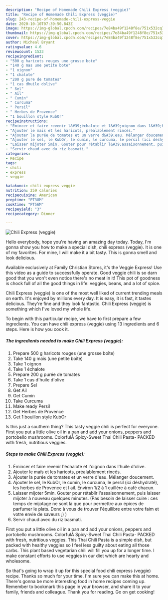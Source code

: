```yaml
---
description: "Recipe of Homemade Chili Express (veggie)"
title: "Recipe of Homemade Chili Express (veggie)"
slug: 243-recipe-of-homemade-chili-express-veggie
date: 2020-10-10T07:39:50.843Z
image: https://img-global.cpcdn.com/recipes/7e84ba49f1248f8e/751x532cq70/chili-express-veggie-photo-principale-de-la-recette.jpg
thumbnail: https://img-global.cpcdn.com/recipes/7e84ba49f1248f8e/751x532cq70/chili-express-veggie-photo-principale-de-la-recette.jpg
cover: https://img-global.cpcdn.com/recipes/7e84ba49f1248f8e/751x532cq70/chili-express-veggie-photo-principale-de-la-recette.jpg
author: Micheal Bryant
ratingvalue: 4.6
reviewcount: 1523
recipeingredient:
- "500 g haricots rouges une grosse bote"
- "140 g mas une petite bote"
- "1 oignon"
- "1 chalote"
- "200 g pure de tomates"
- "1 cas dhuile dolive"
- " Sel"
- " Ail"
- " Cumin"
- " Curcuma"
- " Persil"
- " Herbes de Provence"
- "1 bouillon style KubOr"
recipeinstructions:
- "Émincer et faire revenir l&#39;échalote et l&#39;oignon dans l&#39;huile d&#39;olive."
- "Ajouter le maïs et les haricots, préalablement rincés."
- "Ajouter la purée de tomates et un verre d&#39;eau. Mélanger doucement."
- "Ajouter le sel, le KubOr, le cumin, le curcuma, le persil (ici déshydraté), les herbes de Provence et l ail. Environ 1/2 à 1 cuillère à café chacun."
- "Laisser mijoter 5min. Gouter pour rétablir l&#39;assaisonnement, puis laisser mijoter à nouveau quelques minutes. (Pas besoin de laisser cuire : ces temps de mijotage ne sont là que pour permettre aux épices de parfumer le plats. Donc à vous de trouver l&#39;équilibre entre votre faim et votre envie de saveurs ;) )"
- "Servir chaud avec du riz basmati."
categories:
- Recipe
tags:
- chili
- express
- veggie

katakunci: chili express veggie 
nutrition: 259 calories
recipecuisine: American
preptime: "PT38M"
cooktime: "PT56M"
recipeyield: "3"
recipecategory: Dinner

---
```



![Chili Express (veggie)](https://img-global.cpcdn.com/recipes/7e84ba49f1248f8e/751x532cq70/chili-express-veggie-photo-principale-de-la-recette.jpg)

Hello everybody, hope you're having an amazing day today. Today, I'm gonna show you how to make a special dish, chili express (veggie). It is one of my favorites. For mine, I will make it a bit tasty. This is gonna smell and look delicious.

Available exclusively at Family Christian Stores, it&#39;s the Veggie Express! Use this video as a guide to successfully operate. Good veggie chili is so darn good that you won&#39;t even notice there&#39;s no meat in it! This pot of goodness is chock full of all the good things in life: veggies, beans, and a lot of spice.

Chili Express (veggie) is one of the most well liked of current trending meals on earth. It's enjoyed by millions every day. It is easy, it is fast, it tastes delicious. They're fine and they look fantastic. Chili Express (veggie) is something which I've loved my whole life.


To begin with this particular recipe, we have to first prepare a few ingredients. You can have chili express (veggie) using 13 ingredients and 6 steps. Here is how you cook it.

<!--inarticleads1-->

##### The ingredients needed to make Chili Express (veggie):

1. Prepare 500 g haricots rouges (une grosse boîte)
1. Take 140 g maïs (une petite boîte)
1. Take 1 oignon
1. Take 1 échalote
1. Prepare 200 g purée de tomates
1. Take 1 cas d&#39;huile d&#39;olive
1. Prepare  Sel
1. Get  Ail
1. Get  Cumin
1. Take  Curcuma
1. Make ready  Persil
1. Get  Herbes de Provence
1. Get 1 bouillon style KubOr


Is this just a southern thing? This tasty veggie chili is perfect for everyone. First you put a little olive oil in a pan and add your onions, peppers and portobello mushrooms. ColorfulÂ Spicy-Sweet Thai Chili Pasta- PACKED with fresh, nutritious veggies. 

<!--inarticleads2-->

##### Steps to make Chili Express (veggie):

1. Émincer et faire revenir l&#39;échalote et l&#39;oignon dans l&#39;huile d&#39;olive.
1. Ajouter le maïs et les haricots, préalablement rincés.
1. Ajouter la purée de tomates et un verre d&#39;eau. Mélanger doucement.
1. Ajouter le sel, le KubOr, le cumin, le curcuma, le persil (ici déshydraté), les herbes de Provence et l ail. Environ 1/2 à 1 cuillère à café chacun.
1. Laisser mijoter 5min. Gouter pour rétablir l&#39;assaisonnement, puis laisser mijoter à nouveau quelques minutes. (Pas besoin de laisser cuire : ces temps de mijotage ne sont là que pour permettre aux épices de parfumer le plats. Donc à vous de trouver l&#39;équilibre entre votre faim et votre envie de saveurs ;) )
1. Servir chaud avec du riz basmati.


First you put a little olive oil in a pan and add your onions, peppers and portobello mushrooms. ColorfulÂ Spicy-Sweet Thai Chili Pasta- PACKED with fresh, nutritious veggies. This Thai Chili Pasta is a simple dish, but packed with healthy veggies so I feel less guilty about eating all those carbs. This plant based vegetarian chili will fill you up for a longer time. I make constant efforts to use veggies in our diet which are hearty and wholesome. 

So that's going to wrap it up for this special food chili express (veggie) recipe. Thanks so much for your time. I'm sure you can make this at home. There's gonna be more interesting food in home recipes coming up. Remember to bookmark this page in your browser, and share it to your family, friends and colleague. Thank you for reading. Go on get cooking!
